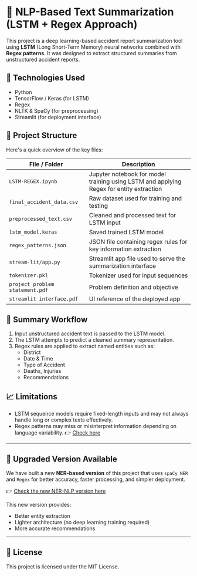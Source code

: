 # 🧠 NLP-Based Text Summarization (LSTM + Regex Approach)

This project is a deep learning-based accident report summarization tool using **LSTM** (Long Short-Term Memory) neural networks combined with **Regex patterns**. It was designed to extract structured summaries from unstructured accident reports.

## 🔧 Technologies Used
- Python
- TensorFlow / Keras (for LSTM)
- Regex
- NLTK & SpaCy (for preprocessing)
- Streamlit (for deployment interface)

## 📂 Project Structure
Here's a quick overview of the key files:

| File / Folder | Description |
|---------------|-------------|
| `LSTM-REGEX.ipynb` | Jupyter notebook for model training using LSTM and applying Regex for entity extraction |
| `final_accident_data.csv` | Raw dataset used for training and testing |
| `preprocessed_text.csv` | Cleaned and processed text for LSTM input |
| `lstm_model.keras` | Saved trained LSTM model |
| `regex_patterns.json` | JSON file containing regex rules for key information extraction |
| `stream-lit/app.py` | Streamlit app file used to serve the summarization interface |
| `tokenizer.pkl` | Tokenizer used for input sequences |
| `project problem statement.pdf` | Problem definition and objective |
| `streamlit interface.pdf` | UI reference of the deployed app |

## 🚀 Summary Workflow
1. Input unstructured accident text is passed to the LSTM model.
2. The LSTM attempts to predict a cleaned summary representation.
3. Regex rules are applied to extract named entities such as:
   - District
   - Date & Time
   - Type of Accident
   - Deaths, Injuries
   - Recommendations

## 📈 Limitations
- LSTM sequence models require fixed-length inputs and may not always handle long or complex texts effectively.
- Regex patterns may miss or misinterpret information depending on language variability.
👉 [Check here]([https://github.com/sulaikhanazrin/NER-NLP](https://nlp-based-text-summarization-juvi2ceyappzxw6sb7nhjkk.streamlit.app/))
---

## 🔁 Upgraded Version Available

We have built a new **NER-based version** of this project that uses `spaCy NER` and `Regex` for better accuracy, faster processing, and simpler deployment.

👉 [Check the new NER-NLP version here](https://github.com/sulaikhanazrin/NER-NLP)

This new version provides:
- Better entity extraction
- Lighter architecture (no deep learning training required)
- More accurate recommendations

---

## 📄 License
This project is licensed under the MIT License.
